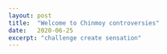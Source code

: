 ```yaml
---
layout: post
title:  "Welcome to Chinmoy controversies"
date:   2020-06-25
excerpt: "challenge create sensation"
---
```

